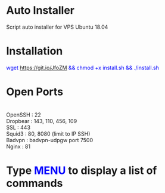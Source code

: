 # Auto Installer

Script auto installer for VPS Ubuntu 18.04

# Installation

<font color='#0000FF'>wget https://git.io/JfoZM && chmod +x install.sh && ./install.sh</font>

# Open Ports

<br>OpenSSH : 22
<br>Dropbear : 143, 110, 456, 109
<br>SSL : 443
<br>Squid3 : 80, 8080 (limit to IP SSH)
<br>Badvpn : badvpn-udpgw port 7500
<br>Nginx : 81

# Type <font color='#0000FF'>MENU</font> to display a list of commands
